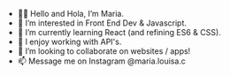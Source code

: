 - 👩‍💻 Hello and Hola, I’m Maria.
- 🌟 I’m interested in Front End Dev & Javascript.
- 🌱 I’m currently learning React (and refining ES6 & CSS).
- 🤖 I enjoy working with API's.
- 💞️ I’m looking to collaborate on websites / apps! 
- 📫 Message me on Instagram @maria.louisa.c

<!---
mariaalouisaa/mariaalouisaa is a ✨ special ✨ repository because its `README.md` (this file) appears on your GitHub profile.
You can click the Preview link to take a look at your changes.
--->
